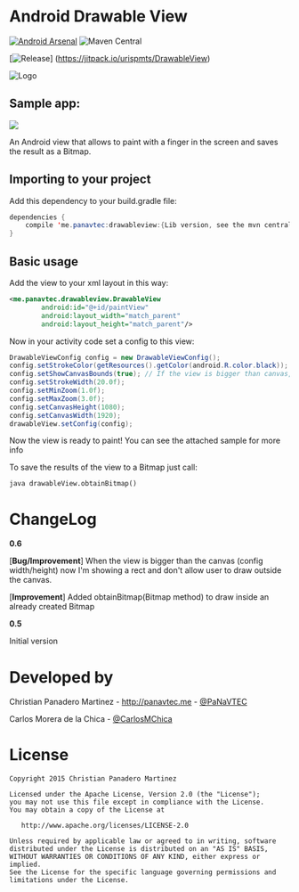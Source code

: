 # Android Drawable View 
[![Android Arsenal](https://img.shields.io/badge/Android%20Arsenal-Android%20Drawable%20View-brightgreen.svg?style=flat)](https://android-arsenal.com/details/1/1510) ![Maven Central](https://img.shields.io/maven-central/v/me.panavtec/drawableview.svg)

[![Release](https://jitpack.io/v/urispmts/DrawableView.svg)]
(https://jitpack.io/urispmts/DrawableView)

![Logo](art/drawabledroid.png)

## Sample app:

![](art/DrawableView.gif)

An Android view that allows to paint with a finger in the screen and saves the result as a Bitmap.

## Importing to your project
Add this dependency to your build.gradle file:

```java
dependencies {
    compile 'me.panavtec:drawableview:{Lib version, see the mvn central badge}'
}
```

## Basic usage
Add the view to your xml layout in this way:

```xml
<me.panavtec.drawableview.DrawableView
        android:id="@+id/paintView"
        android:layout_width="match_parent"
        android:layout_height="match_parent"/>
```

Now in your activity code set a config to this view:

```java
DrawableViewConfig config = new DrawableViewConfig();
config.setStrokeColor(getResources().getColor(android.R.color.black));
config.setShowCanvasBounds(true); // If the view is bigger than canvas, with this the user will see the bounds (Recommended)
config.setStrokeWidth(20.0f);
config.setMinZoom(1.0f);
config.setMaxZoom(3.0f);
config.setCanvasHeight(1080);
config.setCanvasWidth(1920);
drawableView.setConfig(config);
```

Now the view is ready to paint! You can see the attached sample for more info

To save the results of the view to a Bitmap just call:

```java drawableView.obtainBitmap()```


ChangeLog
=========
**0.6**

\[**Bug/Improvement**] When the view is bigger than the canvas (config width/height) now I'm showing a rect and don't allow user to draw outside the canvas.

\[**Improvement**] Added obtainBitmap(Bitmap method) to draw inside an already created Bitmap

**0.5**

Initial version

Developed by
============
Christian Panadero Martinez - <a href="http://panavtec.me">http://panavtec.me</a> - <a href="https://twitter.com/panavtec">@PaNaVTEC</a>

Carlos Morera de la Chica - <a href="https://twitter.com/CarlosMChica">@CarlosMChica</a>

License
=======

    Copyright 2015 Christian Panadero Martinez

    Licensed under the Apache License, Version 2.0 (the "License");
    you may not use this file except in compliance with the License.
    You may obtain a copy of the License at

       http://www.apache.org/licenses/LICENSE-2.0

    Unless required by applicable law or agreed to in writing, software
    distributed under the License is distributed on an "AS IS" BASIS,
    WITHOUT WARRANTIES OR CONDITIONS OF ANY KIND, either express or implied.
    See the License for the specific language governing permissions and
    limitations under the License.
